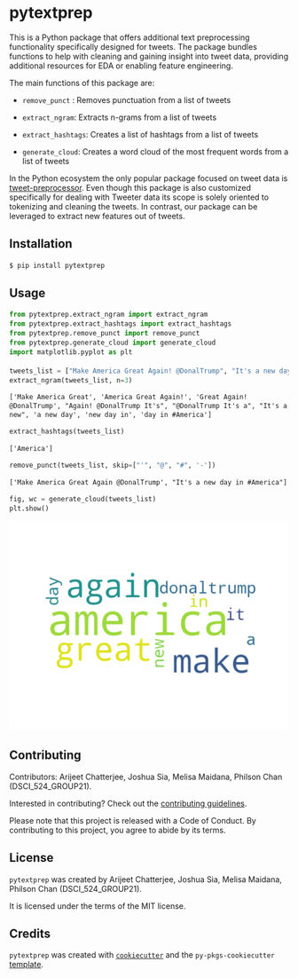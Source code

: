 # pytextprep

This is a Python package that offers additional text preprocessing functionality specifically designed for tweets. The package bundles functions to help with cleaning and gaining insight into tweet data, providing additional resources for EDA or enabling feature engineering.


The main functions of this package are:

- `remove_punct` : Removes punctuation from a list of tweets
    
- `extract_ngram`: Extracts n-grams from a list of tweets
    
- `extract_hashtags`: Creates a list of hashtags from a list of tweets
    
- `generate_cloud`: Creates a word cloud of the most frequent words from a list of tweets


In the Python ecosystem the only popular package focused on tweet data is [tweet-preprocessor](https://pypi.org/project/tweet-preprocessor/). Even though this package is also customized specifically for dealing with Tweeter data its scope is solely oriented to tokenizing and cleaning the tweets. In contrast, our package can be leveraged to extract new features out of tweets.

## Installation

```bash
$ pip install pytextprep
```

## Usage

```python
from pytextprep.extract_ngram import extract_ngram
from pytextprep.extract_hashtags import extract_hashtags
from pytextprep.remove_punct import remove_punct
from pytextprep.generate_cloud import generate_cloud
import matplotlib.pyplot as plt

tweets_list = ["Make America Great Again! @DonalTrump", "It's a new day in #America"]
extract_ngram(tweets_list, n=3)
```

```
['Make America Great', 'America Great Again!', 'Great Again! @DonalTrump', "Again! @DonalTrump It's", "@DonalTrump It's a", "It's a new", 'a new day', 'new day in', 'day in #America']
```

```python
extract_hashtags(tweets_list)
```

```
['America']
```

```python
remove_punct(tweets_list, skip=["'", "@", "#", '-'])
```

```
['Make America Great Again @DonalTrump', "It's a new day in #America"]
```

```python
fig, wc = generate_cloud(tweets_list)
plt.show()
```

![word_cloud](https://github.com/UBC-MDS/pytextprep/blob/docs_add_usage_readme/docs/word_cloud.png)

## Contributing

Contributors: Arijeet Chatterjee, Joshua Sia, Melisa Maidana, Philson Chan (DSCI_524_GROUP21).

Interested in contributing? Check out the [contributing guidelines](https://github.com/UBC-MDS/pytextprep/blob/main/CONTRIBUTING.md). 

Please note that this project is released with a Code of Conduct. By contributing to this project, you agree to abide by its terms.

## License

`pytextprep` was created by Arijeet Chatterjee, Joshua Sia, Melisa Maidana, Philson Chan (DSCI_524_GROUP21). 

It is licensed under the terms of the MIT license.

## Credits

`pytextprep` was created with [`cookiecutter`](https://cookiecutter.readthedocs.io/en/latest/) and the `py-pkgs-cookiecutter` [template](https://github.com/py-pkgs/py-pkgs-cookiecutter).
